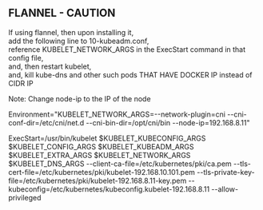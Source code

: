 ## FLANNEL - CAUTION  
If using flannel, then upon installing it,  
add the following line to 10-kubeadm.conf,   
reference KUBELET_NETWORK_ARGS in the ExecStart command in that config file,  
and, then restart kubelet,  
and, kill kube-dns and other such pods THAT HAVE DOCKER IP instead of CIDR IP   
  
Note: Change node-ip to the IP of the node  

Environment="KUBELET_NETWORK_ARGS=--network-plugin=cni --cni-conf-dir=/etc/cni/net.d --cni-bin-dir=/opt/cni/bin --node-ip=192.168.8.11"

ExecStart=/usr/bin/kubelet $KUBELET_KUBECONFIG_ARGS $KUBELET_CONFIG_ARGS $KUBELET_KUBEADM_ARGS $KUBELET_EXTRA_ARGS $KUBELET_NETWORK_ARGS $KUBELET_DNS_ARGS --client-ca-file=/etc/kubernetes/pki/ca.pem --tls-cert-file=/etc/kubernetes/pki/kubelet-192.168.10.101.pem --tls-private-key-file=/etc/kubernetes/pki/kubelet-192.168.8.11-key.pem --kubeconfig=/etc/kubernetes/kubeconfig.kubelet-192.168.8.11 --allow-privileged

